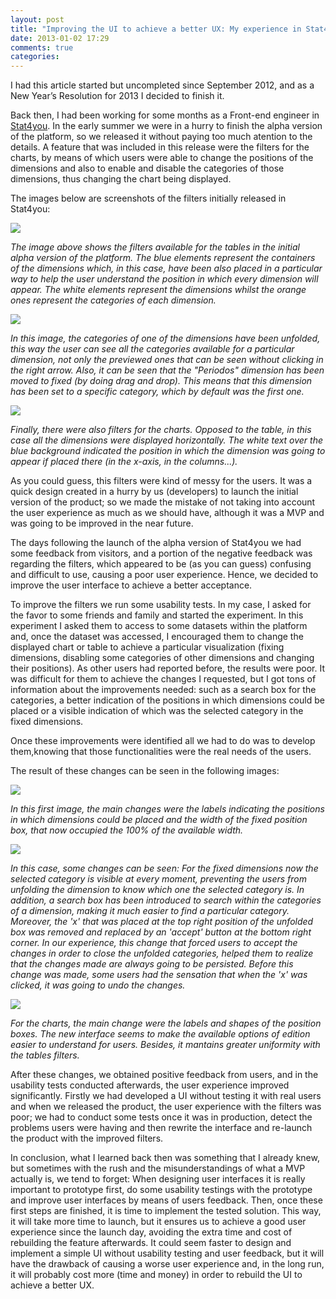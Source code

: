 ```yaml
---
layout: post
title: "Improving the UI to achieve a better UX: My experience in Stat4you"
date: 2013-01-02 17:29
comments: true
categories: 
---
```

<p>I had this article started but uncompleted since September 2012, and as a New Year’s Resolution for 2013 I decided to finish it.</p>

<p>Back then, I had been working for some months as a Front-end engineer in <a href="http://www.stat4you.com">Stat4you</a>. In the early summer we were in a hurry to finish the alpha version of the platform, so we released it without paying too much atention to the details. A feature that was included in this release were the filters for the charts, by means of which users were able to change the positions of the dimensions and also to enable and disable the categories of those dimensions, thus changing the chart being displayed.</p>

<p>The images below are screenshots of the filters initially released in Stat4you:</p>

<img src="http://blog.romenrg.es/images/s4y_table_filter.png" />

<p><em>The image above shows the filters available for the tables in the initial alpha version of the platform. The blue elements represent the containers of the dimensions which, in this case, have been also placed in a particular way to help the user understand the position in which every dimension will appear. The white elements represent the dimensions whilst the orange ones represent the categories of each dimension.</em></p>

<!-- More -->

<img src="http://blog.romenrg.es/images/s4y_table_filter2.png" />

<p><em>In this image, the categories of one of the dimensions have been unfolded, this way the user can see all the categories available for a particular dimension, not only the previewed ones that can be seen without clicking in the right arrow. Also, it can be seen that the "Periodos" dimension has been moved to fixed (by doing drag and drop). This means that this dimension has been set to a specific category, which by default was the first one.</em></p>

<img src="http://blog.romenrg.es/images/s4y_barAndLine_filter.png" />

<p><em>Finally, there were also filters for the charts. Opposed to the table, in this case all the dimensions were displayed horizontally. The white text over the blue background indicated the position in which the dimension was going to appear if placed there (in the x-axis, in the columns...).</em></p>

<p>As you could guess, this filters were kind of messy for the users. It was a quick design created in a hurry by us (developers) to launch the initial version of the product; so we made the mistake of not taking into account the user experience as much as we should have, although it was a MVP and was going to be improved in the near future.</p>

<p>The days following the launch of the alpha version of Stat4you we had some feedback from visitors, and a portion of the negative feedback was regarding the filters, which appeared to be (as you can guess) confusing and difficult to use, causing a poor user experience. Hence, we decided to improve the user interface to achieve a better acceptance.</p>

<p>To improve the filters we run some usability tests. In my case, I asked for the favor to some friends and family and started the experiment. In this experiment I asked them to access to some datasets within the platform and, once the dataset was accessed, I encouraged them to change the displayed chart or table to achieve a particular visualization (fixing dimensions, disabling some categories of other dimensions and changing their positions). As other users had reported before, the results were poor. It was difficult for them to achieve the changes I requested, but I got tons of information about the improvements needed: such as a search box for the categories, a better indication of the positions in which dimensions could be placed or a visible indication of which was the selected category in the fixed dimensions.</p>

<p>Once these improvements were identified all we had to do was to develop them,knowing that those functionalities were the real needs of the users.</p>

<p>The result of these changes can be seen in the following images:</p>

<img src="http://blog.romenrg.es/images/s4y_table_filter_new.png" />

<p><em>In this first image, the main changes were the labels indicating the positions in which dimensions could be placed and the width of the fixed position box, that now occupied the 100% of the available width.</em></p>

<img src="http://blog.romenrg.es/images/s4y_table_filters2_new.png" />

<p><em>In this case, some changes can be seen: For the fixed dimensions now the selected category is visible at every moment, preventing the users from unfolding the dimension to know which one the selected category is. In addition, a search box has been introduced to search within the categories of a dimension, making it much easier to find a particular category. Moreover, the 'x' that was placed at the top right position of the unfolded box was removed and replaced by an 'accept' button at the bottom right corner. In our experience, this change that forced users to accept the changes in order to close the unfolded categories, helped them to realize that the changes made are always going to be persisted. Before this change was made, some users had the sensation that when the 'x' was clicked, it was going to undo the changes.</em></p>

<img src="http://blog.romenrg.es/images/s4y_barAndLine_filters_new.png" />

<p><em>For the charts, the main change were the labels and shapes of the position boxes. The new interface seems to make the available options of edition easier to understand for users. Besides, it mantains greater uniformity with the tables filters.</em></p>

<p>After these changes, we obtained positive feedback from users, and in the usability tests conducted afterwards, the user experience improved significantly. Firstly we had developed a UI without testing it with real users and when we released the product, the user experience with the filters was poor; we had to conduct some tests once it was in production, detect the problems users were having and then rewrite the interface and re-launch the product with the improved filters.</p>

<p>In conclusion, what I learned back then was something that I already knew, but sometimes with the rush and the misunderstandings of what a MVP actually is, we tend to forget: When designing user interfaces it is really important to prototype first, do some usability testings with the prototype and improve user interfaces by means of users feedback. Then, once these first steps are finished, it is time to implement the tested solution. This way, it will take more time to launch, but it ensures us to achieve a good user experience since the launch day, avoiding the extra time and cost of rebuilding the feature afterwards. It could seem faster to design and implement a simple UI without usability testing and user feedback, but it will have the drawback of causing a worse user experience and, in the long run, it will probably cost more (time and money) in order to rebuild the UI to achieve a better UX.</p>

